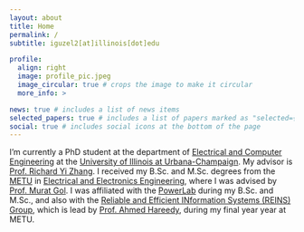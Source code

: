 ```yaml
---
layout: about
title: Home
permalink: /
subtitle: iguzel2[at]illinois[dot]edu

profile:
  align: right
  image: profile_pic.jpeg
  image_circular: true # crops the image to make it circular
  more_info: >

news: true # includes a list of news items
selected_papers: true # includes a list of papers marked as "selected={true}"
social: true # includes social icons at the bottom of the page
---
```

I’m currently a PhD student at the department of [Electrical and Computer Engineering](https://ece.illinois.edu/) at the [University of Illinois at Urbana-Champaign](https://illinois.edu/). My advisor is [Prof. Richard Yi Zhang](https://ryz.ece.illinois.edu/). 
I received my B.Sc. and M.Sc. degrees from the [METU](https://www.metu.edu.tr/) in [Electrical and Electronics Engineering](https://eee.metu.edu.tr/), where I was advised by [Prof. Murat Gol](https://blog.metu.edu.tr/mgol/). I was affiliated with the [PowerLab](https://odtu.github.io/) during my B.Sc. and M.Sc., and also with the [Reliable and Efficient INformation Systems (REINS) Group](https://users.metu.edu.tr/ahareedy/), which is lead by [Prof. Ahmed Hareedy](https://eee.metu.edu.tr/personel/ahmed-h-hareedy), during my final year year at METU.


